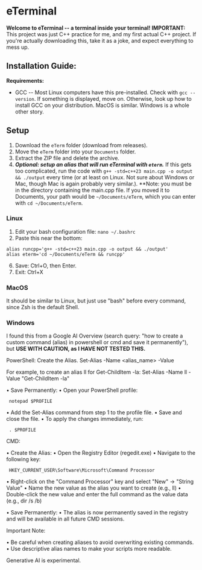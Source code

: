 # eTerminal
**Welcome to eTerminal -- a terminal inside your terminal!**
**IMPORTANT:** This project was just C++ practice for me, and my first actual C++ project. If you're actually downloading this, take it as a joke, and expect everything to mess up.
## Installation Guide:
**Requirements:**
- GCC -- Most Linux computers have this pre-installed. Check with `gcc --version`. If something is displayed, move on. Otherwise, look up how to install GCC on your distribution. MacOS is similar. Windows is a whole other story.
## Setup
1. Download the `eTerm` folder (download from releases).
2. Move the `eTerm` folder into your `Documents` folder.
3. Extract the ZIP file and delete the archive.
4. ***Optional: setup an alias that will run eTerminal with `eterm`.*** If this gets too complicated, run the code with `g++ -std=c++23 main.cpp -o output && ./output` every time (or at least on Linux. Not sure about Windows or Mac, though Mac is again probably very similar.). **Note: you must be in the directory containing the main.cpp file. If you moved it to Documents, your path would be `~/Documents/eTerm`, which you can enter with `cd ~/Documents/eTerm`.
### Linux
1. Edit your bash configuration file: `nano ~/.bashrc`
2. Paste this near the bottom:
```
alias runcpp='g++ -std=c++23 main.cpp -o output && ./output'
alias eterm='cd ~/Documents/eTerm && runcpp'
```
6. Save: Ctrl+O, then Enter.
7. Exit: Ctrl+X
### MacOS
It should be similar to Linux, but just use "bash" before every command, since Zsh is the default Shell.
### Windows
I found this from a Google AI Overview (search query: "how to create a custom command (alias) in powershell or cmd and save it permanently"), but **USE WITH CAUTION, as I HAVE NOT TESTED THIS.**


PowerShell: 
Create the Alias. 
   Set-Alias -Name <alias_name> -Value <command>

For example, to create an alias ll for Get-ChildItem -la: 
   Set-Alias -Name ll -Value "Get-ChildItem -la"


• Save Permanently: 
	• Open your PowerShell profile: 



     notepad $PROFILE

• Add the Set-Alias command from step 1 to the profile file. 
• Save and close the file. 
• To apply the changes immediately, run: 

     . $PROFILE 

CMD: 

• Create the Alias: 
	• Open the Registry Editor (regedit.exe) 
	• Navigate to the following key: 



     HKEY_CURRENT_USER\Software\Microsoft\Command Processor

• Right-click on the "Command Processor" key and select "New" -> "String Value" 
• Name the new value as the alias you want to create (e.g., ll) 
• Double-click the new value and enter the full command as the value data (e.g., dir /s /b) 

• Save Permanently: 
	• The alias is now permanently saved in the registry and will be available in all future CMD sessions. 

Important Note:

• Be careful when creating aliases to avoid overwriting existing commands. 
• Use descriptive alias names to make your scripts more readable. 


Generative AI is experimental.
